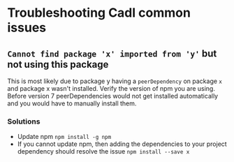 # Troubleshooting Cadl common issues

## `Cannot find package 'x' imported from 'y'` but not using this package

This is most likely due to package y having a `peerDependency` on package `x` and package x wasn't installed.
Verify the version of npm you are using. Before version 7 peerDependencies would not get installed automatically and you would have to manually install them.

### Solutions

- Update npm `npm install -g npm`
- If you cannot update npm, then adding the dependencies to your project dependency should resolve the issue `npm install --save x`
